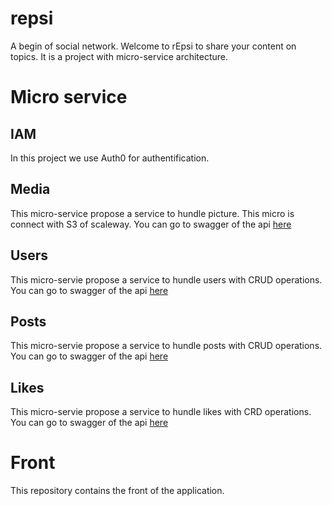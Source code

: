 # repsi
A  begin of social network. Welcome to rEpsi to share your content on topics. It is a project with micro-service architecture.

# Micro service
## IAM
  In this project we use Auth0 for authentification. 
## Media
  This micro-service propose a service to hundle picture. This micro is connect with S3 of scaleway.
  You can go to swagger of the api [here](api.paulsouille.fr/media/documentation)
## Users      
  This micro-servie propose a service to hundle users with CRUD operations.
    You can go to swagger of the api [here](api.paulsouille.fr/users/documentation)
## Posts      
  This micro-servie propose a service to hundle posts with CRUD operations.
  You can go to swagger of the api [here](api.paulsouille.fr/posts/documentation)
## Likes      
  This micro-servie propose a service to hundle likes with CRD operations.
    You can go to swagger of the api [here](api.paulsouille.fr/likes/documentation)

# Front
  This repository contains the front of the application. 
